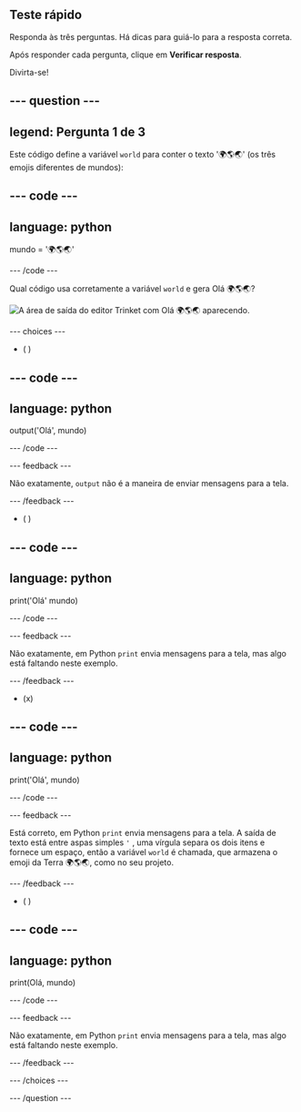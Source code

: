 ## Teste rápido

Responda às três perguntas. Há dicas para guiá-lo para a resposta correta.

Após responder cada pergunta, clique em **Verificar resposta**.

Divirta-se!

--- question ---
---
legend: Pergunta 1 de 3
---

Este código define a variável `world` para conter o texto '🌍🌎🌏' (os três emojis diferentes de mundos):

--- code ---
---
language: python
---

mundo = '🌍🌎🌏'

--- /code ---

Qual código usa corretamente a variável `world` e gera Olá 🌍🌎🌏?

![A área de saída do editor Trinket com Olá 🌍🌎🌏 aparecendo.](images/quiz1.png)

--- choices ---

- ( )

--- code ---
---
language: python
---

output('Olá', mundo)

--- /code ---

 --- feedback ---

 Não exatamente, `output` não é a maneira de enviar mensagens para a tela.

 --- /feedback ---


- ( )

--- code ---
---
language: python
---

print('Olá' mundo)

--- /code ---

 --- feedback ---

 Não exatamente, em Python `print` envia mensagens para a tela, mas algo está faltando neste exemplo.

 --- /feedback ---

- (x)

--- code ---
---
language: python
---

print('Olá', mundo)

--- /code ---

 --- feedback ---

 Está correto, em Python `print` envia mensagens para a tela. A saída de texto está entre aspas simples `'` , uma vírgula separa os dois itens e fornece um espaço, então a variável `world` é chamada, que armazena o emoji da Terra 🌍🌎🌏, como no seu projeto.

 --- /feedback ---

- ( )

--- code ---
---
language: python
---

print(Olá, mundo)

--- /code ---

 --- feedback ---

  Não exatamente, em Python `print` envia mensagens para a tela, mas algo está faltando neste exemplo.

 --- /feedback ---

--- /choices ---

--- /question ---
